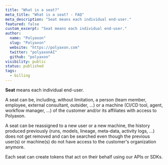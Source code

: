 ```yaml
---
title: "What is a seat?"
meta_title: "What is a seat? - FAQ"
meta_description: "Seat means each individual end-user."
featured: false
custom_excerpt: "Seat means each individual end-user."
author:
  name: "Polyaxon"
  slug: "Polyaxon"
  website: "https://polyaxon.com"
  twitter: "polyaxonAI"
  github: "polyaxon"
visibility: public
status: published
tags:
  - billing
---
```


**Seat** means each individual end-user.

A seat can be, including, without limitation, a person (team member, employee, external consultant, outsider, ...) or a machine (CI/CD tool, agent, workflow manager, ...) of the customer and/or its affiliates with access to Polyaxon.

A seat can be reassigned to a new user or a new machine, the history produced previously (runs, models, lineage, meta-data, activity logs, ...) does not get removed and can be searched even though the previous user(s) or machine(s) do not have access to the customer's organization anymore.

Each seat can create tokens that act on their behalf using our APIs or SDKs.
